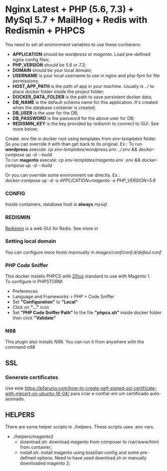 # Nginx Latest + PHP (5.6, 7.3) + MySql 5.7 + MailHog + Redis with Redismin + PHPCS
You need to set all environment variables to use these contianers:  
- **APPLICATION** should be _wordpress_ or _magento_. Load pre-defined nginx config files;
- **PHP_VERSION** should be _5.6_ or _7.3_;
- **DOMAIN** should be your local domain;
- **USERNAME** is your local username to use in nginx and php-fpm for file permissions; 
- **HOST_APP_PATH** is the path of app in your machine. Usually is _../_ to place docker folder inside the project folder;
- **DOCKER_DATA_FOLDER** is the path to save persistent docker data;
- **DB_NAME** is the default schema name for this application. It's created when the database container is created;
- **DB_USER** is the user for the DB;
- **DB_PASSWORD** is the password for the above user for DB;
- **REDISMIN_KEY** is the key provided by redismin to connect to GUI. See more below;

Create .env file in docker root using templates from _env-templates_ folder. So you can override it with than get back to its original. Ex.:
To run __wordpress__ execute: _cp env-templates/wordpress.env ../.env && docker-compose up -d --build_  
To run __magento__ execute: _cp env-templates/magento.env .env && docker-compose up -d --build_  

Or you can override some environment var directly. Ex.:  
_docker-compose up -d -e APPLICATION=magento -e PHP_VERSION=5.6_

### CONFIG
Inside containers, database host is **always** _mysql_.

### REDISMIN
[Redismin](https://www.redsmin.com/) is a web GUI for Redis. See more in 

### Setting local domain
You can configure more hosts mannually in _images/conf/conf.d/defaul.conf_

### PHP Code Sniffer
This docker installs PHPCS with [Zifius](https://github.com/Zifius/Magizendo) standard to use with Magento 1.  
To configure in PHPSTORM:
- Preferences
- Language and Frameworks > PHP > Code Sniffer
- Set __"Configuration"__ to __"Local"__
- Click on __"..."__ icon
- Set __"PHP Code Sniffer Path"__ to the file __"phpcs.sh"__ inside docker folder then click __"Validate"__

### N98
This plugin also installs N98. You can run it from anywhere with the command _n98_

## SSL
### Generate certificates
Use este https://kifarunix.com/how-to-create-self-signed-ssl-certificate-with-mkcert-on-ubuntu-18-04/ para criar e confiar em um certificado auto-assinado.

## HELPERS
There are some helper scripts in ./helpers. These scripts uses .env vars.
- ./helpers/magento2
  - download.sh: download magento from composer to /var/www/html from container;
  - install.sh: install magento using brazilian config and some pre-defined options. Need to have used download.sh or manually downloaded magento 2;
